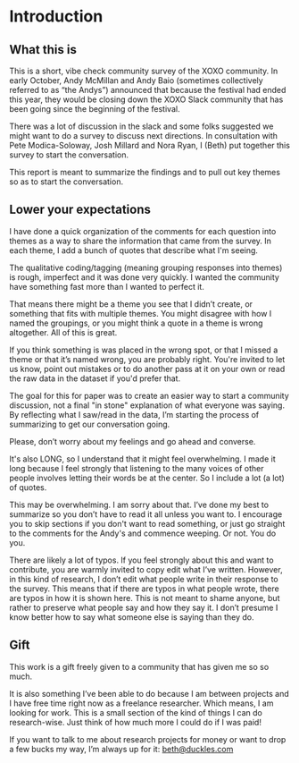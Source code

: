 # Introduction
## What this is 

This is a short, vibe check community survey of the XOXO community. In early October, Andy McMillan and Andy Baio (sometimes collectively referred to as “the Andys”) announced that because the festival had ended this year, they would be closing down the XOXO Slack community that has been going since the beginning of the festival. 

There was a lot of discussion in the slack and some folks suggested we might want to do a survey to discuss next directions. In consultation with Pete Modica-Soloway, Josh Millard and Nora Ryan, I (Beth) put together this survey to start the conversation. 

This report is meant to summarize the findings and to pull out key themes so as to start the conversation. 

## Lower your expectations
I have done a quick organization of the comments for each question into themes as a way to share the information that came from the survey. In each theme, I add a bunch of quotes that describe what I'm seeing.

The qualitative coding/tagging (meaning grouping responses into themes) is rough, imperfect and it was done very quickly. I wanted the community have something fast more than I wanted to perfect it. 

That means there might be a theme you see that I didn’t create, or something that fits with multiple themes. You might disagree with how I named the groupings, or you might think a quote in a theme is wrong altogether. All of this is great.  

If you think something is was placed in the wrong spot, or that I missed a theme or that it’s named wrong, you are probably right. You're invited to let us know, point out mistakes or to do another pass at it on your own or read the raw data in the dataset if you'd prefer that.

The goal for this for paper was to create an easier way to start a community discussion, not a final "in stone" explanation of what everyone was saying. By reflecting what I saw/read in the data, I’m starting the process of summarizing to get our conversation going. 

Please, don’t worry about my feelings and go ahead and converse.

It's also LONG, so I understand that it might feel overwhelming. I made it long because I feel strongly that listening to the many voices of other people involves letting their words be at the center. So I include a lot (a lot) of quotes. 

This may be overwhelming. I am sorry about that. I’ve done my best to summarize so you don’t have to read it all unless you want to. I encourage you to skip sections if you don't want to read something, or just go straight to the comments for the Andy's and commence weeping. Or not. You do you.

There are likely a lot of typos. If you feel strongly about this and want to contribute, you are warmly invited to copy edit what I’ve written. However, in this kind of research, I don’t edit what people write in their response to the survey. This means that if there are typos in what people wrote, there are typos in how it is shown here. This is not meant to shame anyone, but rather to preserve what people say and how they say it. I don’t presume I know better how to say what someone else is saying than they do.

## Gift 
This work is a gift freely given to a community that has given me so so much. 

It is also something I’ve been able to do because I am between projects and I have free time right now as a freelance researcher. 
Which means, I am looking for work. This is a small section of the kind of things I can do research-wise. Just think of how much more I could do if I was paid!  

If you want to talk to me about research projects for money or want to drop a few bucks my way, I’m always up for it: beth@duckles.com 
 

